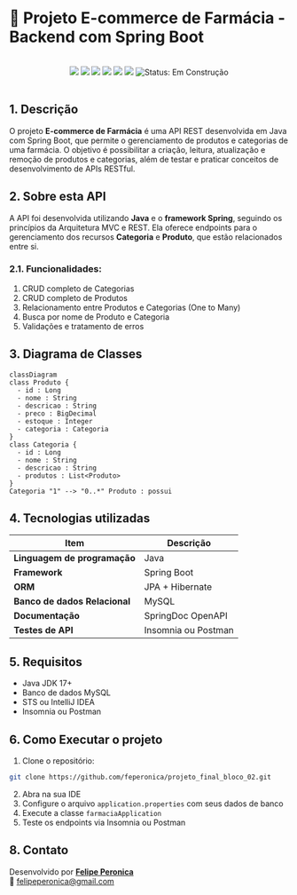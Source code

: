 
# 🏥 Projeto E-commerce de Farmácia - Backend com Spring Boot

<br />

<div align="center">
    <img src="https://img.shields.io/github/languages/top/feperonica/projeto_final_bloco_02?style=flat-square" />
    <img src="https://img.shields.io/github/repo-size/feperonica/projeto_final_bloco_02?style=flat-square" />
    <img src="https://img.shields.io/github/languages/count/feperonica/projeto_final_bloco_02?style=flat-square" />
    <img src="https://img.shields.io/github/last-commit/feperonica/projeto_final_bloco_02?style=flat-square" />
    <img src="https://img.shields.io/github/issues/feperonica/projeto_final_bloco_02?style=flat-square" />
    <img src="https://img.shields.io/github/issues-pr/feperonica/projeto_final_bloco_02?style=flat-square" />
    <img src="https://img.shields.io/badge/status-construção-yellow" alt="Status: Em Construção">
</div>

<br />

## 1. Descrição

O projeto **E-commerce de Farmácia** é uma API REST desenvolvida em Java com Spring Boot, que permite o gerenciamento de produtos e categorias de uma farmácia. O objetivo é possibilitar a criação, leitura, atualização e remoção de produtos e categorias, além de testar e praticar conceitos de desenvolvimento de APIs RESTful.

## 2. Sobre esta API

A API foi desenvolvida utilizando **Java** e o **framework Spring**, seguindo os princípios da Arquitetura MVC e REST. Ela oferece endpoints para o gerenciamento dos recursos **Categoria** e **Produto**, que estão relacionados entre si.

### 2.1. Funcionalidades:

1. CRUD completo de Categorias
2. CRUD completo de Produtos
3. Relacionamento entre Produtos e Categorias (One to Many)
4. Busca por nome de Produto e Categoria
5. Validações e tratamento de erros


## 3. Diagrama de Classes

```mermaid
classDiagram
class Produto {
  - id : Long
  - nome : String
  - descricao : String
  - preco : BigDecimal
  - estoque : Integer
  - categoria : Categoria
}
class Categoria {
  - id : Long
  - nome : String
  - descricao : String
  - produtos : List<Produto>
}
Categoria "1" --> "0..*" Produto : possui
```

## 4. Tecnologias utilizadas

| Item                          | Descrição       |
| ----------------------------- | --------------- |
| **Linguagem de programação**  | Java            |
| **Framework**                 | Spring Boot     |
| **ORM**                       | JPA + Hibernate |
| **Banco de dados Relacional** | MySQL           |
| **Documentação**              | SpringDoc OpenAPI |
| **Testes de API**             | Insomnia ou Postman |

## 5. Requisitos

- Java JDK 17+
- Banco de dados MySQL
- STS ou IntelliJ IDEA
- Insomnia ou Postman

## 6. Como Executar o projeto

1. Clone o repositório:

```bash
git clone https://github.com/feperonica/projeto_final_bloco_02.git
```

2. Abra na sua IDE
3. Configure o arquivo `application.properties` com seus dados de banco
4. Execute a classe `farmaciaApplication`
5. Teste os endpoints via Insomnia ou Postman

## 8. Contato

Desenvolvido por [**Felipe Peronica**](https://github.com/feperonica)  
📧 felipeperonica@gmail.com
